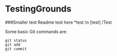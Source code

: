 # TestingGrounds
###Smaller test
Readme test here 
*test \n
[test]
/Test
		

Some basic Git commands are:
```
git status
git add
git commit
```
